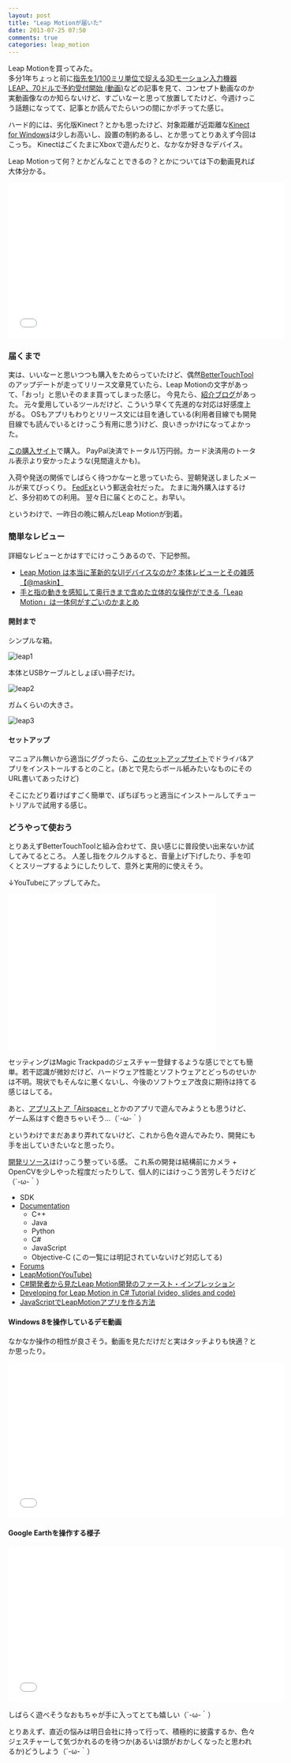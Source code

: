 ```yaml
---
layout: post
title: "Leap Motionが届いた"
date: 2013-07-25 07:50
comments: true
categories: leap_motion
---
```


Leap Motionを買ってみた。  
多分1年ちょっと前に[指先を1/100ミリ単位で捉える3Dモーション入力機器 LEAP、70ドルで予約受付開始 (動画)](http://japanese.engadget.com/2012/05/21/1-100-3d-leap-70/)などの記事を見て、コンセプト動画なのか実動画像なのか知らないけど、すごいなーと思って放置してたけど、今週けっこう話題になってて、記事とか読んでたらいつの間にかポチってた感じ。

ハード的には、劣化版Kinect？とかも思ったけど、対象距離が近距離な[Kinect for Windows](http://www.amazon.co.jp/gp/product/B0074BN0VO/ref=as_li_ss_tl?ie=UTF8&camp=247&creative=7399&creativeASIN=B0074BN0VO&linkCode=as2&tag=mono0926-22)は少しお高いし、設置の制約あるし、とか思ってとりあえず今回はこっち。
KinectはごくたまにXboxで遊んだりと、なかなか好きなデバイス。

Leap Motionって何？とかどんなことできるの？とかについては下の動画見れば大体分かる。
<iframe width="560" height="315" src="//www.youtube.com/embed/3b4w749Tud8" frameborder="0" allowfullscreen></iframe>

<!-- more -->

### 届くまで

実は、いいなーと思いつつも購入をためらっていたけど、偶然[BetterTouchTool]()のアップデートが走ってリリース文章見ていたら、Leap Motionの文字があって、「おっ!」と思いそのまま買ってしまった感じ。
今見たら、[紹介ブログ](http://blog.boastr.net/?page_id=3023)があった。
元々愛用しているツールだけど、こういう早くて先進的な対応は好感度上がる。
OSもアプリもわりとリリース文には目を通している(利用者目線でも開発目線でも読んでいるとけっこう有用に思う)けど、良いきっかけになってよかった。

[この購入サイト](https://www.leapmotion.com/product)で購入。
PayPal決済でトータル1万円弱。カード決済用のトータル表示より安かったような(見間違えかも)。

入荷や発送の関係でしばらく待つかなーと思っていたら、翌朝発送しましたメールが来てびっくり。
[FedEx](http://www.fedex.com/us/)という郵送会社だった。
たまに海外購入はするけど、多分初めての利用。
翌々日に届くとのこと。お早い。

というわけで、一昨日の晩に頼んだLeap Motionが到着。


### 簡単なレビュー

詳細なレビューとかはすでにけっこうあるので、下記参照。

- [Leap Motion は本当に革新的なUIデバイスなのか? 本体レビューとその雑感【@maskin】](http://techwave.jp/archives/leap-motion-1st-review.html)
- [手と指の動きを感知して奥行きまで含めた立体的な操作ができる「Leap Motion」は一体何がすごいのかまとめ](http://gigazine.net/news/20130723-leap-motion-store-airspace-launched/)

#### 開封まで

シンプルな箱。

![leap1](/images/leap1.jpg)

本体とUSBケーブルとしょぼい冊子だけ。

![leap2](/images/leap2.jpg)

ガムくらいの大きさ。

![leap3](/images/leap3.jpg)

#### セットアップ

マニュアル無いから適当にググったら、[このセットアップサイト](https://www.leapmotion.com/setup)でドライバ&アプリをインストールするとのこと。(あとで見たらボール紙みたいなものにそのURL書いてあったけど)

そこにたどり着けばすごく簡単で、ぽちぽちっと適当にインストールしてチュートリアルで試用する感じ。

### どうやって使おう

とりあえずBetterTouchToolと組み合わせて、良い感じに普段使い出来ないか試してみてるところ。
人差し指をクルクルすると、音量上げ下げしたり、手を叩くとスリープするようにしたりして、意外と実用的に使えそう。

↓YouTubeにアップしてみた。

<iframe width="420" height="315" src="//www.youtube.com/embed/rFNnymc967w" frameborder="0" allowfullscreen></iframe>

セッティングはMagic Trackpadのジェスチャー登録するような感じでとても簡単。若干認識が微妙だけど、ハードウェア性能とソフトウェアとどっちのせいかは不明。現状でもそんなに悪くないし、今後のソフトウェア改良に期待は持てる感じはしてる。	


あと、[アプリストア「Airspace」](https://airspace.leapmotion.com/)とかのアプリで遊んでみようとも思うけど、ゲーム系はすぐ飽きちゃいそう…（´-ω-｀）


というわけでまだあまり弄れてないけど、これから色々遊んでみたり、開発にも手を出していきたいなと思ったり。

[開発リソース](https://www.leapmotion.com/developers)はけっこう整っている感。
これ系の開発は結構前にカメラ + OpenCVを少しやった程度だったりして、個人的にはけっこう苦労しそうだけど（´-ω-｀）

* SDK
* [Documentation](https://developer.leapmotion.com/docs)
  - C++
  - Java
  - Python
  - C#
  - JavaScript
  - Objective-C (この一覧には明記されていないけど対応してる)
* [Forums](https://developer.leapmotion.com/forums)
* [LeapMotion(YouTube)](https://www.youtube.com/user/leapmotion)
* [C#開発者から見たLeap Motion開発のファースト・インプレッション](http://www.buildinsider.net/small/leapmotionfirstimp/01)
* [Developing for Leap Motion in C# Tutorial (video, slides and code)](http://www.irisclasson.com/2013/05/02/developing-for-leap-motion-in-c-tutorial-video-slides-and-code/)
* [JavaScriptでLeapMotionアプリを作る方法](http://kray.jp/blog/leap-motion-javascript/)


#### Windows 8を操作しているデモ動画

なかなか操作の相性が良さそう。動画を見ただけだと実はタッチよりも快適？とか思ったり。

<iframe width="560" height="315" src="//www.youtube.com/embed/21LtA5-wiwU" frameborder="0" allowfullscreen></iframe>

#### Google Earthを操作する様子
<iframe width="560" height="315" src="//www.youtube.com/embed/RebX7YEn3GQ" frameborder="0" allowfullscreen></iframe>

しばらく遊べそうなおもちゃが手に入ってとても嬉しい（´-ω-｀）

とりあえず、直近の悩みは明日会社に持って行って、積極的に披露するか、色々ジェスチャーして気づかれるのを待つか(あるいは頭がおかしくなったと思われるか)どうしよう（´-ω-｀）